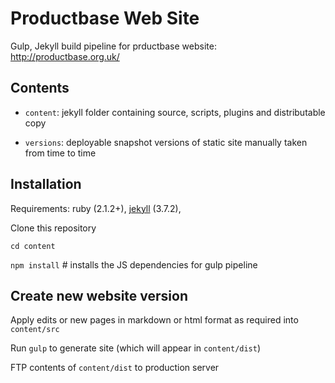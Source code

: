 
# Productbase Web Site

Gulp, Jekyll build pipeline for prductbase website: http://productbase.org.uk/

## Contents

*	`content`: jekyll folder containing source, scripts, plugins and distributable copy

*	`versions`: deployable snapshot versions of static site manually taken from time to time

## Installation

Requirements: ruby (2.1.2+), [jekyll](https://jekyllrb.com/) (3.7.2), 

Clone this repository

`cd content`

`npm install` # installs the JS dependencies for gulp pipeline

## Create new website version

Apply edits or new pages in markdown or html format as required into `content/src`

Run `gulp` to generate site (which will appear in `content/dist`)

FTP contents of `content/dist` to production server

